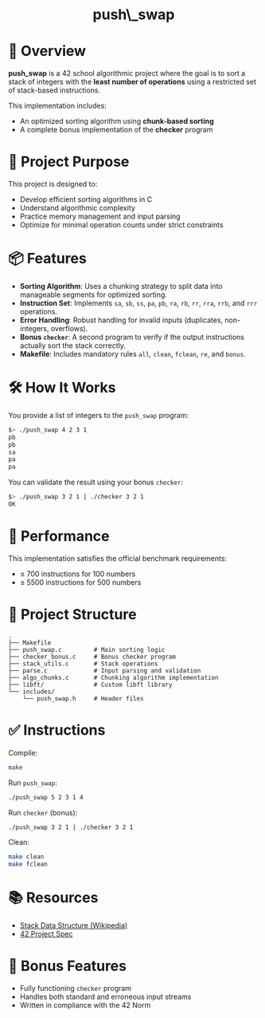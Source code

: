 <h1 align="center">push\_swap</h1>

<p align="center">
  <h1>📌 Overview</h1>
</p>

**push\_swap** is a 42 school algorithmic project where the goal is to sort a stack of integers with the **least number of operations** using a restricted set of stack-based instructions.

This implementation includes:

* An optimized sorting algorithm using **chunk-based sorting**
* A complete bonus implementation of the **checker** program

<p align="center">
  <h1>🧠 Project Purpose</h1>
</p>

This project is designed to:

* Develop efficient sorting algorithms in C
* Understand algorithmic complexity
* Practice memory management and input parsing
* Optimize for minimal operation counts under strict constraints

<p align="center">
  <h1>📦 Features</h1>
</p>

* **Sorting Algorithm**: Uses a chunking strategy to split data into manageable segments for optimized sorting.
* **Instruction Set**: Implements `sa`, `sb`, `ss`, `pa`, `pb`, `ra`, `rb`, `rr`, `rra`, `rrb`, and `rrr` operations.
* **Error Handling**: Robust handling for invalid inputs (duplicates, non-integers, overflows).
* **Bonus `checker`**: A second program to verify if the output instructions actually sort the stack correctly.
* **Makefile**: Includes mandatory rules `all`, `clean`, `fclean`, `re`, and `bonus`.

<p align="center">
  <h1>🛠️ How It Works</h1>
</p>

You provide a list of integers to the `push_swap` program:

```bash
$> ./push_swap 4 2 3 1
pb
pb
sa
pa
pa
```

You can validate the result using your bonus `checker`:

```bash
$> ./push_swap 3 2 1 | ./checker 3 2 1
OK
```

<p align="center">
  <h1>🚀 Performance</h1>
</p>

This implementation satisfies the official benchmark requirements:

* ≤ 700 instructions for 100 numbers
* ≤ 5500 instructions for 500 numbers

<p align="center">
  <h1>📁 Project Structure</h1>
</p>

```
.
├── Makefile
├── push_swap.c         # Main sorting logic
├── checker_bonus.c     # Bonus checker program
├── stack_utils.c       # Stack operations
├── parse.c             # Input parsing and validation
├── algo_chunks.c       # Chunking algorithm implementation
├── libft/              # Custom libft library
└── includes/
    └── push_swap.h     # Header files
```

<p align="center">
  <h1>✅ Instructions</h1>
</p>

Compile:

```bash
make
```

Run `push_swap`:

```bash
./push_swap 5 2 3 1 4
```

Run `checker` (bonus):

```bash
./push_swap 3 2 1 | ./checker 3 2 1
```

Clean:

```bash
make clean
make fclean
```

<p align="center">
  <h1>📚 Resources</h1>
</p>

* [Stack Data Structure (Wikipedia)](https://en.wikipedia.org/wiki/Stack_%28abstract_data_type%29)
* [42 Project Spec](https://projects.intra.42.fr/projects/push_swap)

<p align="center">
  <h1>🏁 Bonus Features</h1>
</p>

* Fully functioning `checker` program
* Handles both standard and erroneous input streams
* Written in compliance with the 42 Norm
